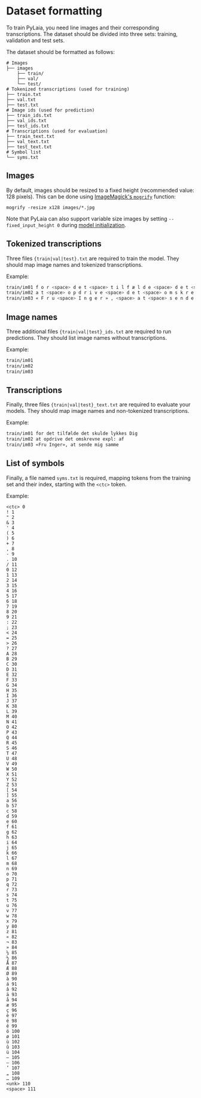 # Dataset formatting

To train PyLaia, you need line images and their corresponding transcriptions. The dataset should be divided into three sets: training, validation and test sets.

The dataset should be formatted as follows:
```
# Images
├── images
    ├── train/
    ├── val/
    └── test/
# Tokenized transcriptions (used for training)
├── train.txt
├── val.txt
├── test.txt
# Image ids (used for prediction)
├── train_ids.txt
├── val_ids.txt
├── test_ids.txt
# Transcriptions (used for evaluation)
├── train_text.txt
├── val_text.txt
├── test_text.txt
# Symbol list
└── syms.txt
```

## Images

By default, images should be resized to a fixed height (recommended value: 128 pixels). This can be done using [ImageMagick's `mogrify`](https://imagemagick.org/script/mogrify.php) function:
```
mogrify -resize x128 images/*.jpg
```

Note that PyLaia can also support variable size images by setting `--fixed_input_height 0` during [model initialization](../initialization/index.md).

## Tokenized transcriptions

Three files `{train|val|test}.txt` are required to train the model. They should map image names and tokenized transcriptions.

Example:

```sh
train/im01 f o r <space> d e t <space> t i l f æ l d e <space> d e t <space> s k u l d e <space> l y k k e s <space> D i g
train/im02 a t <space> o p d r i v e <space> d e t <space> o m s k r e v n e <space> e x p l : <space> a f
train/im03 « F r u <space> I n g e r » , <space> a t <space> s e n d e <space> m i g <space> s a m m e
```

## Image names

Three additional files `{train|val|test}_ids.txt` are required to run predictions. They should list image names without transcriptions.

Example:

```sh
train/im01
train/im02
train/im03
```

## Transcriptions

Finally, three files `{train|val|test}_text.txt` are required to evaluate your models. They should map image names and non-tokenized transcriptions.

Example:

```sh
train/im01 for det tilfælde det skulde lykkes Dig
train/im02 at opdrive det omskrevne expl: af
train/im03 «Fru Inger», at sende mig samme
```

## List of symbols

Finally, a file named `syms.txt` is required, mapping tokens from the training set and their index, starting with the `<ctc>` token.

Example:

```
<ctc> 0
! 1
" 2
& 3
' 4
( 5
) 6
+ 7
, 8
- 9
. 10
/ 11
0 12
1 13
2 14
3 15
4 16
5 17
6 18
7 19
8 20
9 21
: 22
; 23
< 24
= 25
> 26
? 27
A 28
B 29
C 30
D 31
E 32
F 33
G 34
H 35
I 36
J 37
K 38
L 39
M 40
N 41
O 42
P 43
Q 44
R 45
S 46
T 47
U 48
V 49
W 50
X 51
Y 52
Z 53
[ 54
] 55
a 56
b 57
c 58
d 59
e 60
f 61
g 62
h 63
i 64
j 65
k 66
l 67
m 68
n 69
o 70
p 71
q 72
r 73
s 74
t 75
u 76
v 77
w 78
x 79
y 80
z 81
« 82
¬ 83
» 84
¼ 85
½ 86
Å 87
Æ 88
Ø 89
à 90
á 91
â 92
ä 93
å 94
æ 95
ç 96
è 97
é 98
ê 99
ö 100
ø 101
ù 102
û 103
ü 104
– 105
— 106
’ 107
„ 108
… 109
<unk> 110
<space> 111
```
